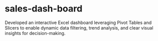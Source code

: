 # sales-dash-board
Developed an interactive Excel dashboard leveraging Pivot Tables and Slicers to enable dynamic data filtering, trend analysis, and clear visual insights for decision-making.
